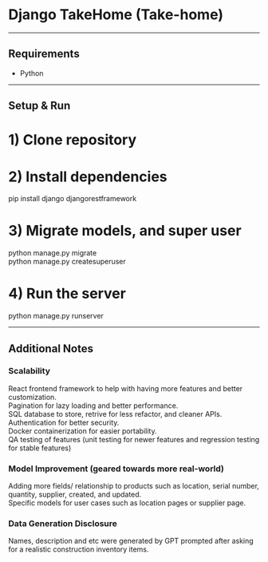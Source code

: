 # Django TakeHome (Take-home)
---
## Requirements
- Python 
---
## Setup & Run
# 1) Clone repository 

# 2) Install dependencies 
pip install django djangorestframework

# 3) Migrate models, and super user
python manage.py migrate <br>
python manage.py createsuperuser

# 4) Run the server
python manage.py runserver

---

## Additional Notes 
### Scalability
React frontend framework to help with having more features and better customization.<br>
Pagination for lazy loading and better performance.<br>
SQL database to store, retrive for less refactor, and cleaner APIs. <br> 
Authentication for better security.<br>
Docker containerization for easier portability. <br>
QA testing of features (unit testing for newer features and regression testing for stable features) 

### Model Improvement (geared towards more real-world)
Adding more fields/ relationship to products such as location, serial number, quantity, supplier, created, and updated. <br>
Specific models for user cases such as location pages or supplier page. 

### Data Generation Disclosure 
Names, description and etc were generated by GPT prompted after asking for a realistic construction inventory items.   

